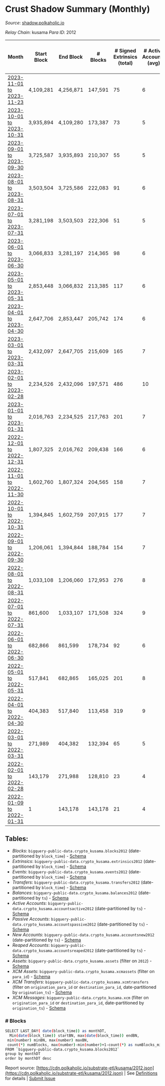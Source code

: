 # Crust Shadow Summary (Monthly)

_Source_: [shadow.polkaholic.io](https://shadow.polkaholic.io)

*Relay Chain*: kusama
*Para ID*: 2012



| Month | Start Block | End Block | # Blocks | # Signed Extrinsics (total) | # Active Accounts (avg) | # Addresses with Balances (max) | Issues |
| ----- | ----------- | --------- | -------- | --------------------------- | ----------------------- | ------------------------------- | ------ |
| [2023-11-01 to 2023-11-23](/kusama/2012-shadow/2023-11-30.md) | 4,109,281 | 4,256,871 | 147,591 | 75 | 6 | 3,239 | -   |   
| [2023-10-01 to 2023-10-31](/kusama/2012-shadow/2023-10-31.md) | 3,935,894 | 4,109,280 | 173,387 | 73 | 5 | 3,241 | -   |   
| [2023-09-01 to 2023-09-30](/kusama/2012-shadow/2023-09-30.md) | 3,725,587 | 3,935,893 | 210,307 | 55 | 5 | 3,239 | -   |   
| [2023-08-01 to 2023-08-31](/kusama/2012-shadow/2023-08-31.md) | 3,503,504 | 3,725,586 | 222,083 | 91 | 6 | 3,236 | -   |   
| [2023-07-01 to 2023-07-31](/kusama/2012-shadow/2023-07-31.md) | 3,281,198 | 3,503,503 | 222,306 | 51 | 5 | 3,227 | -   |   
| [2023-06-01 to 2023-06-30](/kusama/2012-shadow/2023-06-30.md) | 3,066,833 | 3,281,197 | 214,365 | 98 | 6 | 3,219 | -   |   
| [2023-05-01 to 2023-05-31](/kusama/2012-shadow/2023-05-31.md) | 2,853,448 | 3,066,832 | 213,385 | 117 | 6 | 3,219 | -   |   
| [2023-04-01 to 2023-04-30](/kusama/2012-shadow/2023-04-30.md) | 2,647,706 | 2,853,447 | 205,742 | 174 | 6 | 3,215 | -   |   
| [2023-03-01 to 2023-03-31](/kusama/2012-shadow/2023-03-31.md) | 2,432,097 | 2,647,705 | 215,609 | 165 | 7 | 3,211 | -   |   
| [2023-02-01 to 2023-02-28](/kusama/2012-shadow/2023-02-28.md) | 2,234,526 | 2,432,096 | 197,571 | 486 | 10 | 3,205 | -   |   
| [2023-01-01 to 2023-01-31](/kusama/2012-shadow/2023-01-31.md) | 2,016,763 | 2,234,525 | 217,763 | 201 | 7 | 1,728 | -   |   
| [2022-12-01 to 2022-12-31](/kusama/2012-shadow/2022-12-31.md) | 1,807,325 | 2,016,762 | 209,438 | 166 | 6 | 1,716 | -   |   
| [2022-11-01 to 2022-11-30](/kusama/2012-shadow/2022-11-30.md) | 1,602,760 | 1,807,324 | 204,565 | 158 | 7 | 1,695 | -   |   
| [2022-10-01 to 2022-10-31](/kusama/2012-shadow/2022-10-31.md) | 1,394,845 | 1,602,759 | 207,915 | 177 | 7 | 1,503 | -   |   
| [2022-09-01 to 2022-09-30](/kusama/2012-shadow/2022-09-30.md) | 1,206,061 | 1,394,844 | 188,784 | 154 | 7 | 1,487 | -   |   
| [2022-08-01 to 2022-08-31](/kusama/2012-shadow/2022-08-31.md) | 1,033,108 | 1,206,060 | 172,953 | 276 | 8 | 1,478 | -   |   
| [2022-07-01 to 2022-07-31](/kusama/2012-shadow/2022-07-31.md) | 861,600 | 1,033,107 | 171,508 | 324 | 9 | 1,451 | -   |   
| [2022-06-01 to 2022-06-30](/kusama/2012-shadow/2022-06-30.md) | 682,866 | 861,599 | 178,734 | 92 | 6 | 1,431 | -   |   
| [2022-05-01 to 2022-05-31](/kusama/2012-shadow/2022-05-31.md) | 517,841 | 682,865 | 165,025 | 201 | 8 | 1,408 | -   |   
| [2022-04-01 to 2022-04-30](/kusama/2012-shadow/2022-04-30.md) | 404,383 | 517,840 | 113,458 | 319 | 9 | 1,360 | -   |   
| [2022-03-01 to 2022-03-31](/kusama/2012-shadow/2022-03-31.md) | 271,989 | 404,382 | 132,394 | 65 | 5 | 1,317 | -   |   
| [2022-02-01 to 2022-02-28](/kusama/2012-shadow/2022-02-28.md) | 143,179 | 271,988 | 128,810 | 23 | 4 | 14 | -   |   
| [2022-01-09 to 2022-01-31](/kusama/2012-shadow/2022-01-31.md) | 1 | 143,178 | 143,178 | 21 | 4 | 21 | -   |   

## Tables:

* _Blocks_: `bigquery-public-data.crypto_kusama.blocks2012` (date-partitioned by `block_time`) - [Schema](/schema/balances.json)
* _Extrinsics_: `bigquery-public-data.crypto_kusama.extrinsics2012` (date-partitioned by `block_time`) - [Schema](/schema/extrinsics.json)
* _Events_: `bigquery-public-data.crypto_kusama.events2012` (date-partitioned by `block_time`) - [Schema](/schema/events.json)
* _Transfers_: `bigquery-public-data.crypto_kusama.transfers2012` (date-partitioned by `block_time`) - [Schema](/schema/transfers.json)
* _Balances_: `bigquery-public-data.crypto_kusama.balances2012` (date-partitioned by `ts`) - [Schema](/schema/balances.json)
* _Active Accounts_: `bigquery-public-data.crypto_kusama.accountsactive2012` (date-partitioned by `ts`) - [Schema](/schema/accountsactive.json)
* _Passive Accounts_: `bigquery-public-data.crypto_kusama.accountspassive2012` (date-partitioned by `ts`) - [Schema](/schema/accountspassive.json)
* _New Accounts_: `bigquery-public-data.crypto_kusama.accountsnew2012` (date-partitioned by `ts`) - [Schema](/schema/accountsnew.json)
* _Reaped Accounts_: `bigquery-public-data.crypto_kusama.accountsreaped2012` (date-partitioned by `ts`) - [Schema](/schema/accountsreaped.json)
* _Assets_: `bigquery-public-data.crypto_kusama.assets` (filter on `2012`) - [Schema](/schema/assets.json)
* _XCM Assets_: `bigquery-public-data.crypto_kusama.xcmassets` (filter on `para_id`) - [Schema](/schema/xcmassets.json)
* _XCM Transfers_: `bigquery-public-data.crypto_kusama.xcmtransfers` (filter on `origination_para_id` or `destination_para_id`, date-partitioned by `origination_ts`) - [Schema](/schema/xcmtransfers.json)
* _XCM Messages_: `bigquery-public-data.crypto_kusama.xcm` (filter on `origination_para_id` or `destination_para_id`, date-partitioned by `origination_ts`) - [Schema](/schema/xcm.json)

### # Blocks
```bash
SELECT LAST_DAY( date(block_time)) as monthDT,
  Min(date(block_time)) startBN, max(date(block_time)) endBN, 
 min(number) minBN, max(number) maxBN, 
 count(*) numBlocks, max(number)-min(number)+1-count(*) as numBlocks_missing 
FROM `bigquery-public-data.crypto_kusama.blocks2012` 
group by monthDT 
order by monthDT desc
```


Report source: [https://cdn.polkaholic.io/substrate-etl/kusama/2012.json](https://cdn.polkaholic.io/substrate-etl/kusama/2012.json) | See [Definitions](/DEFINITIONS.md) for details | [Submit Issue](https://github.com/colorfulnotion/substrate-etl/issues)

